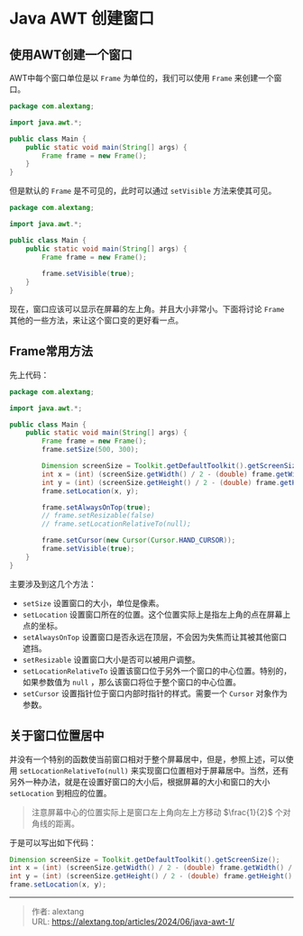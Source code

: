 # Java AWT 创建窗口


## 使用AWT创建一个窗口
AWT中每个窗口单位是以 `Frame` 为单位的，我们可以使用 `Frame` 来创建一个窗口。

```java
package com.alextang;

import java.awt.*;

public class Main {
    public static void main(String[] args) {
        Frame frame = new Frame();
    }
}
```

但是默认的 `Frame` 是不可见的，此时可以通过 `setVisible` 方法来使其可见。

```java
package com.alextang;

import java.awt.*;

public class Main {
    public static void main(String[] args) {
        Frame frame = new Frame();
        
        frame.setVisible(true);
    }
}
```

现在，窗口应该可以显示在屏幕的左上角。并且大小非常小。下面将讨论 `Frame` 其他的一些方法，来让这个窗口变的更好看一点。

## Frame常用方法

先上代码：

```java
package com.alextang;

import java.awt.*;

public class Main {
    public static void main(String[] args) {
        Frame frame = new Frame();
        frame.setSize(500, 300);

        Dimension screenSize = Toolkit.getDefaultToolkit().getScreenSize();
        int x = (int) (screenSize.getWidth() / 2 - (double) frame.getWidth() / 2);
        int y = (int) (screenSize.getHeight() / 2 - (double) frame.getHeight() / 2);
        frame.setLocation(x, y);

        frame.setAlwaysOnTop(true);
        // frame.setResizable(false)
        // frame.setLocationRelativeTo(null);

        frame.setCursor(new Cursor(Cursor.HAND_CURSOR));
        frame.setVisible(true);
    }
}
```
主要涉及到这几个方法：

+ `setSize` 设置窗口的大小，单位是像素。
+ `setLocation` 设置窗口所在的位置。这个位置实际上是指左上角的点在屏幕上点的坐标。
+ `setAlwaysOnTop` 设置窗口是否永远在顶层，不会因为失焦而让其被其他窗口遮挡。
+ `setResizable` 设置窗口大小是否可以被用户调整。
+ `setLocationRelativeTo` 设置该窗口位于另外一个窗口的中心位置。特别的，如果参数值为 `null` ，那么该窗口将位于整个窗口的中心位置。
+ `setCursor` 设置指针位于窗口内部时指针的样式。需要一个 `Cursor` 对象作为参数。

## 关于窗口位置居中

并没有一个特别的函数使当前窗口相对于整个屏幕居中，但是，参照上述，可以使用 `setLocationRelativeTo(null)` 来实现窗口位置相对于屏幕居中。当然，还有另外一种办法，就是在设置好窗口的大小后，根据屏幕的大小和窗口的大小 `setLocation` 到相应的位置。

> 注意屏幕中心的位置实际上是窗口左上角向左上方移动 $\frac{1}{2}$ 个对角线的距离。

于是可以写出如下代码：

```java
Dimension screenSize = Toolkit.getDefaultToolkit().getScreenSize();
int x = (int) (screenSize.getWidth() / 2 - (double) frame.getWidth() / 2);
int y = (int) (screenSize.getHeight() / 2 - (double) frame.getHeight() / 2);
frame.setLocation(x, y);
```



---

> 作者: alextang  
> URL: https://alextang.top/articles/2024/06/java-awt-1/  

